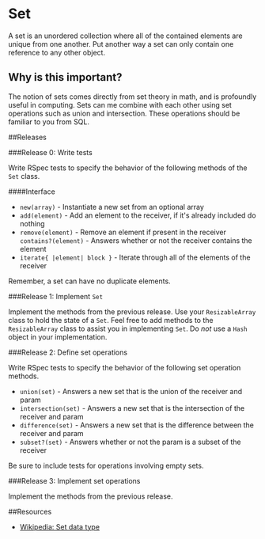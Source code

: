 # Set

A set is an unordered collection where all of the contained elements are unique from one another.  Put another way a set can only contain one reference to any other object.


## Why is this important?

The notion of sets comes directly from set theory in math, and is profoundly useful in computing.  Sets can me combine with each other using set operations such as union and intersection.  These operations should be familiar to you from SQL.

##Releases

###Release 0: Write tests

Write RSpec tests to specify the behavior of the following methods of the `Set` class.

####Interface
- `new(array)` - Instantiate a new set from an optional array
- `add(element)` - Add an element to the receiver, if it's already included do nothing
- `remove(element)` - Remove an element if present in the receiver
  `contains?(element)` - Answers whether or not the receiver contains the element
- `iterate{ |element| block }` - Iterate through all of the elements of the receiver

Remember, a set can have no duplicate elements.

###Release 1: Implement `Set`

Implement the methods from the previous release.  Use your `ResizableArray` class to hold the state of a `Set`. Feel free to add methods to the `ResizableArray` class to assist you in implementing `Set`.  Do _not_ use a `Hash` object in your implementation.

###Release 2: Define set operations

Write RSpec tests to specify the behavior of the following set operation methods.

- `union(set)` - Answers a new set that is the union of the receiver and param
- `intersection(set)` - Answers a new set that is the intersection of the receiver and param
- `difference(set)` - Answers a new set that is the difference between the receiver and param
- `subset?(set)` - Answers whether or not the param is a subset of the receiver

Be sure to include tests for operations involving empty sets.

###Release 3: Implement set operations

Implement the methods from the previous release.

##Resources

* [Wikipedia: Set data type](http://en.wikipedia.org/wiki/Set_%28abstract_data_type%29)
